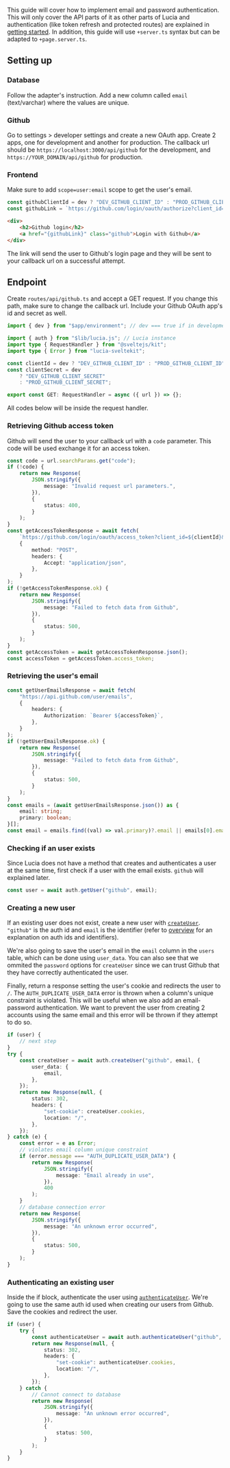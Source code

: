 This guide will cover how to implement email and password authentication. This will only cover the API parts of it as other parts of Lucia and authentication (like token refresh and protected routes) are explained in [getting started](/getting-started). In addition, this guide will use `+server.ts` syntax but can be adapted to `+page.server.ts`.

## Setting up

### Database

Follow the adapter's instruction. Add a new column called `email` (text/varchar) where the values are unique.

### Github

Go to settings > developer settings and create a new OAuth app. Create 2 apps, one for development and another for production. The callback url should be `https://localhost:3000/api/github` for the development, and `https://YOUR_DOMAIN/api/github` for production.

### Frontend

Make sure to add `scope=user:email` scope to get the user's email.

```ts
const githubClientId = dev ? "DEV_GITHUB_CLIENT_ID" : "PROD_GITHUB_CLIENT_ID";
const githubLink = `https://github.com/login/oauth/authorize?client_id=${githubClientId}&scope=user:email`;
```

```html
<div>
    <h2>Github login</h2>
    <a href="{githubLink}" class="github">Login with Github</a>
</div>
```

The link will send the user to Github's login page and they will be sent to your callback url on a successful attempt.

## Endpoint

Create `routes/api/github.ts` and accept a GET request. If you change this path, make sure to change the callback url. Include your Github OAuth app's id and secret as well.

```ts
import { dev } from "$app/environment"; // dev === true if in development

import { auth } from "$lib/lucia.js"; // Lucia instance
import type { RequestHandler } from "@sveltejs/kit";
import type { Error } from "lucia-sveltekit";

const clientId = dev ? "DEV_GITHUB_CLIENT_ID" : "PROD_GITHUB_CLIENT_ID";
const clientSecret = dev
    ? "DEV_GITHUB_CLIENT_SECRET"
    : "PROD_GITHUB_CLIENT_SECRET";

export const GET: RequestHandler = async ({ url }) => {};
```

All codes below will be inside the request handler.

### Retrieving Github access token

Github will send the user to your callback url with a `code` parameter. This code will be used exchange it for an access token.

```ts
const code = url.searchParams.get("code");
if (!code) {
    return new Response(
        JSON.stringify({
            message: "Invalid request url parameters.",
        }),
        {
            status: 400,
        }
    );
}
const getAccessTokenResponse = await fetch(
    `https://github.com/login/oauth/access_token?client_id=${clientId}&client_secret=${clientSecret}&code=${code}`,
    {
        method: "POST",
        headers: {
            Accept: "application/json",
        },
    }
);
if (!getAccessTokenResponse.ok) {
    return new Response(
        JSON.stringify({
            message: "Failed to fetch data from Github",
        }),
        {
            status: 500,
        }
    );
}
const getAccessToken = await getAccessTokenResponse.json();
const accessToken = getAccessToken.access_token;
```

### Retrieving the user's email

```ts
const getUserEmailsResponse = await fetch(
    "https://api.github.com/user/emails",
    {
        headers: {
            Authorization: `Bearer ${accessToken}`,
        },
    }
);
if (!getUserEmailsResponse.ok) {
    return new Response(
        JSON.stringify({
            message: "Failed to fetch data from Github",
        }),
        {
            status: 500,
        }
    );
}
const emails = (await getUserEmailsResponse.json()) as {
    email: string;
    primary: boolean;
}[];
const email = emails.find((val) => val.primary)?.email || emails[0].email;
```

### Checking if an user exists

Since Lucia does not have a method that creates and authenticates a user at the same time, first check if a user with the email exists. `github` will explained later.

```ts
const user = await auth.getUser("github", email);
```

### Creating a new user

If an existing user does not exist, create a new user with [`createUser`](/server-apis#createuser). `"github"` is the auth id and `email` is the identifier (refer to [overview](/overview) for an explanation on auth ids and identifiers).

We're also going to save the user's email in the `email` column in the `users` table, which can be done using `user_data`. You can also see that we ommited the `password` options for `createUser` since we can trust Github that they have correctly authenticated the user.

Finally, return a response setting the user's cookie and redirects the user to `/`. The `AUTH_DUPLICATE_USER_DATA` error is thrown when a column's unique constraint is violated. This will be useful when we also add an email-password authentication. We want to prevent the user from creating 2 accounts using the same email and this error will be thrown if they attempt to do so.

```ts
if (user) {
    // next step
}
try {
    const createUser = await auth.createUser("github", email, {
        user_data: {
            email,
        },
    });
    return new Response(null, {
        status: 302,
        headers: {
            "set-cookie": createUser.cookies,
            location: "/",
        },
    });
} catch (e) {
    const error = e as Error;
    // violates email column unique constraint
    if (error.message === "AUTH_DUPLICATE_USER_DATA") {
        return new Response(
            JSON.stringify({
                message: "Email already in use",
            }),
            400
        );
    }
    // database connection error
    return new Response(
        JSON.stringify({
            message: "An unknown error occurred",
        }),
        {
            status: 500,
        }
    );
}
```

### Authenticating an existing user

Inside the if block, authenticate the user using [`authenticateUser`](/server-apis#authenticateuser). We're going to use the same auth id used when creating our users from Github. Save the cookies and redirect the user.

```ts
if (user) {
    try {
        const authenticateUser = await auth.authenticateUser("github", email);
        return new Response(null, {
            status: 302,
            headers: {
                "set-cookie": authenticateUser.cookies,
                location: "/",
            },
        });
    } catch {
        // Cannot connect to database
        return new Response(
            JSON.stringify({
                message: "An unknown error occurred",
            }),
            {
                status: 500,
            }
        );
    }
}
```
